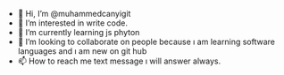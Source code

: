 - 👋 Hi, I’m @muhammedcanyigit
- 👀 I’m interested in write code.
- 🌱 I’m currently learning js phyton
- 💞️ I’m looking to collaborate on people because ı am learning software languages and ı am new on git hub
- 📫 How to reach me text message ı will answer always.


<!---
muhammedcanyigit/muhammedcanyigit is a ✨ special ✨ repository because its `README.md` (this file) appears on your GitHub profile.
You can click the Preview link to take a look at your changes.
--->
